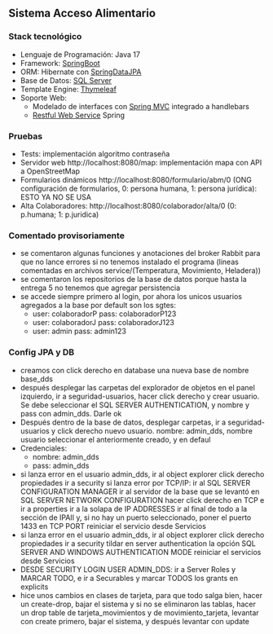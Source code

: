 ## Sistema Acceso Alimentario

### Stack tecnológico

- Lenguaje de Programación: Java 17
- Framework: [SpringBoot](https://spring.io/projects/spring-boot)
- ORM: Hibernate con [SpringDataJPA](https://spring.io/projects/spring-data-jpa)
- Base de Datos: [SQL Server](https://www.microsoft.com/es-ar/sql-server/sql-server-downloads)
- Template Engine: [Thymeleaf](https://www.thymeleaf.org/doc/tutorials/3.0/thymeleafspring.html)
- Soporte Web:
    - Modelado de interfaces con [Spring MVC](https://spring.io/guides/gs/serving-web-content) integrado a handlebars
    - [Restful Web Service](https://spring.io/guides/gs/rest-service) Spring

### Pruebas

- Tests: implementación algoritmo contraseña
- Servidor web http://localhost:8080/map: implementación mapa con API a OpenStreetMap
- Formularios dinámicos http://localhost:8080/formulario/abm/0 (ONG configuración de formularios, 0: persona humana, 1: persona jurídica): ESTO YA NO SE USA
- Alta Colaboradores: http://localhost:8080/colaborador/alta/0 (0: p.humana; 1: p.juridica)

### Comentado provisoriamente
- se comentaron algunas funciones y anotaciones del broker Rabbit para que no lance errores si no tenemos instalado el programa (lineas comentadas en archivos service/(Temperatura, Movimiento, Heladera))
- se comentaron los repositorios de la base de datos porque hasta la entrega 5 no tenemos que agregar persistencia
- se accede siempre primero al login, por ahora los unicos usuarios agregados a la base por default son los sgtes: 
  - user: colaboradorP pass: colaboradorP123
  - user: colaboradorJ pass: colaboradorJ123
  - user: admin pass: admin123
### Config JPA y DB
- creamos con click derecho en database una nueva base de nombre base_dds
- después desplegar las carpetas del explorador de objetos en el panel izquierdo, ir a seguridad-usuarios, hacer click derecho y crear usuario.
  Se debe seleccionar el SQL SERVER AUTHENTICATION, y nombre y pass con admin_dds. Darle ok
- Después dentro de la base de datos, desplegar carpetas, ir a seguridad-usuarios y click derecho nuevo usuario.
nombre: admin_dds, nombre usuario seleccionar el anteriormente creado, y en defaul
- Credenciales:
  - nombre: admin_dds 
  - pass: admin_dds
- si lanza error en el usuario admin_dds, ir al object explorer click derecho propiedades
  ir a security
  si lanza error por TCP/IP: ir al SQL SERVER CONFIGURATION MANAGER
  ir al servidor de la base que se levantó en SQL SERVER NETWORK CONFIGURATION
  hacer click derecho en TCP e ir a properties
  ir a la solapa de IP ADDRESSES
  ir al final de todo a la sección de IPAII y, si no hay un puerto seleccionado, poner el puerto 1433 en TCP PORT
  reiniciar el servicio desde Servicios 
- si lanza error en el usuario admin_dds, ir al object explorer click derecho propiedades
  ir a security
  tildar en server authentication la opción SQL SERVER AND WINDOWS AUTHENTICATION MODE
  reiniciar el servicios desde Servicios
- DESDE SECURITY LOGIN USER ADMIN_DDS: ir a Server Roles y MARCAR TODO, e ir a Securables y marcar TODOS los grants en explicits
- hice unos cambios en clases de tarjeta, para que todo salga bien, hacer un create-drop, bajar el sistema y si no se eliminaron las tablas, hacer un drop table de tarjeta_movimientos y de movimiento_tarjeta, levantar con create primero, bajar el sistema, y después levantar con update